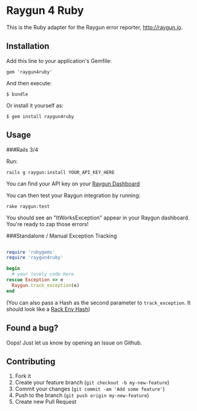 # Raygun 4 Ruby

This is the Ruby adapter for the Raygun error reporter, http://raygun.io.


## Installation

Add this line to your application's Gemfile:

    gem 'raygun4ruby'

And then execute:

    $ bundle

Or install it yourself as:

    $ gem install raygun4ruby

## Usage

###Rails 3/4

Run:

    rails g raygun:install YOUR_API_KEY_HERE
    
You can find your API key on your [Raygun Dashboard](https://app.raygun.io/dashboard/)

You can then test your Raygun integration by running:

    rake raygun:test
    
You should see an "ItWorksException" appear in your Raygun dashboard. You're ready to zap those errors!

###Standalone / Manual Exception Tracking

```ruby

require 'rubygems'
require 'raygun4ruby'

begin
  # your lovely code here
rescue Exception => e
  Raygun.track_exception(e)
end

```

(You can also pass a Hash as the second parameter to `track_exception`. It should look like a [Rack Env Hash](http://rack.rubyforge.org/doc/SPEC.html))

## Found a bug?

Oops! Just let us know by opening an Issue on Github.

## Contributing

1. Fork it
2. Create your feature branch (`git checkout -b my-new-feature`)
3. Commit your changes (`git commit -am 'Add some feature'`)
4. Push to the branch (`git push origin my-new-feature`)
5. Create new Pull Request
